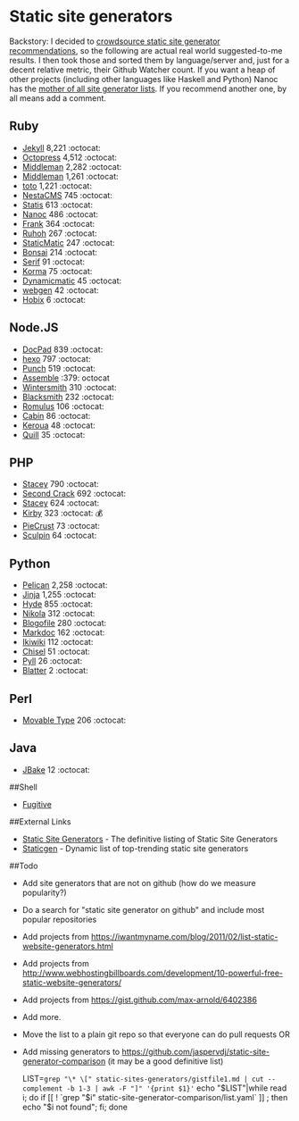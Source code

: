 # Static site generators

Backstory: I decided to [crowdsource static site generator recommendations](https://twitter.com/davatron5000/status/185808909657841664), so the following are actual real world suggested-to-me results. I then took those and sorted them by language/server and, just for a decent relative metric, their Github Watcher count. If you want a heap of other projects (including other languages like Haskell and Python) Nanoc has the [mother of all site generator lists](http://nanoc.stoneship.org/docs/1-introduction/#similar-projects). If you recommend another one, by all means add a comment.

## Ruby

* [Jekyll](https://github.com/mojombo/jekyll) 8,221 :octocat:
* [Octopress](http://octopress.org/) 4,512 :octocat:
* [Middleman](https://github.com/middleman/middleman) 2,282 :octocat:
* [Middleman](http://middlemanapp.com/) 1,261 :octocat:
* [toto](http://cloudhead.io/toto) 1,221 :octocat:
* [NestaCMS](http://nestacms.com/) 745 :octocat:
* [Statis](http://stasis.me/) 613 :octocat:
* [Nanoc](https://github.com/nanoc/nanoc) 486 :octocat:
* [Frank](https://github.com/blahed/frank) 364 :octocat:
* [Ruhoh](http://ruhoh.com/) 267 :octocat:
* [StaticMatic](http://www.staticmatic.net/) 247 :octocat:
* [Bonsai](https://github.com/benschwarz/bonsai) 214 :octocat:
* [Serif](https://github.com/aprescott/serif) 91 :octocat:
* [Korma](https://github.com/sandal/korma) 75 :octocat:
* [Dynamicmatic](https://github.com/nex3/dynamicmatic) 45 :octocat:
* [webgen](http://webgen.rubyforge.org/) 42 :octocat:
* [Hobix](https://github.com/hobix/hobix) 6 :octocat:

## Node.JS

* [DocPad](https://github.com/bevry/docpad) 839 :octocat:
* [hexo](http://zespia.tw/hexo/) 797 :octocat:
* [Punch](http://laktek.github.com/punch/) 519 :octocat:
* [Assemble](https://github.com/assemble/assemble/) :379: octocat
* [Wintersmith](https://github.com/jnordberg/wintersmith) 310 :octocat:
* [Blacksmith](https://github.com/flatiron/blacksmith) 232 :octocat:
* [Romulus](https://github.com/felixge/node-romulus) 106 :octocat:
* [Cabin](https://github.com/CabinJS/Cabin) 86 :octocat:
* [Keroua](https://github.com/jaredhanson/kerouac) 48 :octocat:
* [Quill](http://justquillin.com/) 35 :octocat:

## PHP

* [Stacey](https://github.com/kolber/stacey) 790 :octocat:
* [Second Crack](https://github.com/marcoarment/secondcrack) 692 :octocat:
* [Stacey](http://staceyapp.com/) 624 :octocat:
* [Kirby](http://getkirby.com/) 323 :octocat: :moneybag:
* [PieCrust](http://bolt80.com/piecrust) 73 :octocat:
* [Sculpin](https://sculpin.io/) 64 :octocat:

## Python
* [Pelican](https://github.com/getpelican/pelican) 2,258 :octocat:
* [Jinja](https://github.com/mitsuhiko/jinja2) 1,255 :octocat:
* [Hyde](https://github.com/lakshmivyas/hyde) 855 :octocat:
* [Nikola](https://github.com/ralsina/nikola) 312 :octocat:
* [Blogofile](https://github.com/EnigmaCurry/blogofile) 280 :octocat:
* [Markdoc](https://github.com/zacharyvoase/markdoc) 162 :octocat:
* [Ikiwiki](https://github.com/joeyh/ikiwiki) 112 :octocat:
* [Chisel](https://github.com/dz/chisel) 51 :octocat:
* [Pyll](https://github.com/arthurk/pyll) 26 :octocat:
* [Blatter](https://github.com/bbinet/blatter) 2 :octocat:

## Perl
* [Movable Type](http://movabletype.org) 206 :octocat:

## Java
* [JBake](https://github.com/jonbullock/JBake) 12 :octocat:

##Shell
 * [Fugitive](https://gitorious.org/fugitive)

##External Links
* [Static Site Generators](http://staticsitegenerators.net/) - The definitive listing of Static Site Generators 
* [Staticgen](http://staticgen.com/) - Dynamic list of top-trending static site generators


##Todo
* Add site generators that are not on github (how do we measure popularity?)
* Do a search for "static site generator on github" and include most popular repositories
* Add projects from https://iwantmyname.com/blog/2011/02/list-static-website-generators.html
* Add projects from http://www.webhostingbillboards.com/development/10-powerful-free-static-website-generators/
* Add projects from https://gist.github.com/max-arnold/6402386
* Add more.
* Move the list to a plain git repo so that everyone can do pull requests OR
 * Add missing generators to https://github.com/jaspervdj/static-site-generator-comparison (it may be a good definitive list)

    LIST=`grep "\* \[" static-sites-generators/gistfile1.md | cut --complement -b 1-3 | awk -F "]" '{print $1}'`
    echo "$LIST"|while read i; do if [[ ! `grep "$i" static-site-generator-comparison/list.yaml` ]] ; then echo "$i not found"; fi; done
